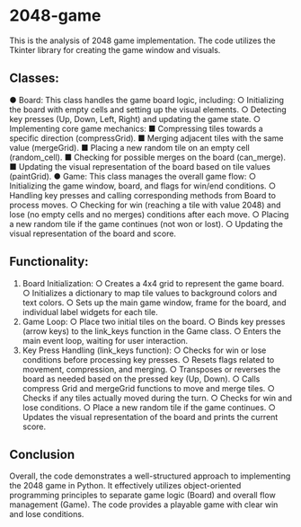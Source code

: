 # 2048-game
This is the analysis of  2048 game implementation. The code utilizes the Tkinter library for creating the game window and visuals.
## Classes:
● Board: This class handles the game board logic, including:
   ○ Initializing the board with empty cells and setting up the visual elements.
   ○ Detecting key presses (Up, Down, Left, Right) and updating the game state.
   ○ Implementing core game mechanics:
        ■ Compressing tiles towards a specific direction (compressGrid).
        ■ Merging adjacent tiles with the same value (mergeGrid).
        ■ Placing a new random tile on an empty cell (random_cell).
        ■ Checking for possible merges on the board (can_merge).
        ■ Updating the visual representation of the board based on tile values (paintGrid).
● Game: This class manages the overall game flow:
   ○ Initializing the game window, board, and flags for win/end conditions.
   ○ Handling key presses and calling corresponding methods from Board to process moves.
   ○ Checking for win (reaching a tile with value 2048) and lose (no empty cells and no merges) conditions after each move.
   ○ Placing a new random tile if the game continues (not won or lost).
   ○ Updating the visual representation of the board and score.
## Functionality:
1. Board Initialization:
   ○ Creates a 4x4 grid to represent the game board.
   ○ Initializes a dictionary to map tile values to background colors and text colors.
   ○ Sets up the main game window, frame for the board, and individual label widgets for each tile.
2. Game Loop:
   ○ Place two initial tiles on the board.
   ○ Binds key presses (arrow keys) to the link_keys function in the Game class.
   ○ Enters the main event loop, waiting for user interaction.
3. Key Press Handling (link_keys function):
   ○ Checks for win or lose conditions before processing key presses.
   ○ Resets flags related to movement, compression, and merging.
   ○ Transposes or reverses the board as needed based on the pressed key (Up, Down).
   ○ Calls compress Grid and mergeGrid functions to move and merge tiles.
   ○ Checks if any tiles actually moved during the turn.
   ○ Checks for win and lose conditions.
   ○ Place a new random tile if the game continues.
   ○ Updates the visual representation of the board and prints the current score.

## Conclusion
Overall, the code demonstrates a well-structured approach to implementing the 2048 game in Python. It effectively utilizes object-oriented programming principles to separate game logic (Board) and overall flow management (Game). The code provides a playable game with clear win and lose conditions.
